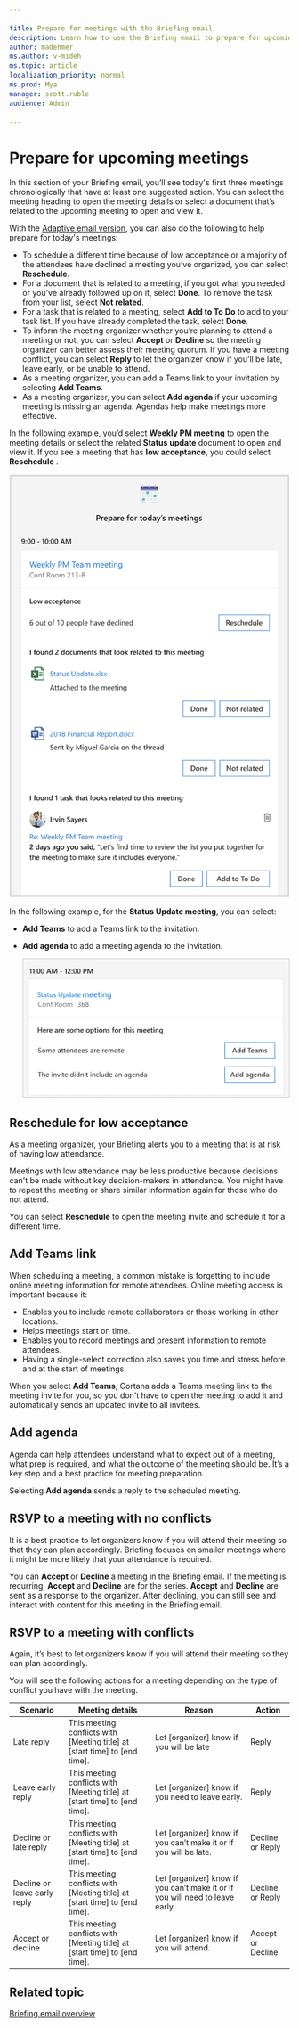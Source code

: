 ```yaml
---

title: Prepare for meetings with the Briefing email
description: Learn how to use the Briefing email to prepare for upcoming meetings
author: madehmer
ms.author: v-mideh
ms.topic: article
localization_priority: normal 
ms.prod: Mya
manager: scott.ruble
audience: Admin

---
```

# Prepare for upcoming meetings

In this section of your Briefing email, you’ll see today's first three meetings chronologically that have at least one suggested action. You can select the meeting heading to open the meeting details or select a document that’s related to the upcoming meeting to open and view it.

With the [Adaptive email version](be-overview.md#adaptive-or-html-version), you can also do the following to help prepare for today's meetings:

* To schedule a different time because of low acceptance or a majority of the attendees have declined a meeting you’ve organized, you can select **Reschedule**.
* For a document that is related to a meeting, if you got what you needed or you've already followed up on it, select **Done**. To remove the task from your list, select **Not related**.
* For a task that is related to a meeting, select **Add to To Do** to add to your task list. If you have already completed the task, select **Done**.
* To inform the meeting organizer whether you’re planning to attend a meeting or not, you can select **Accept** or **Decline** so the meeting organizer can better assess their meeting quorum. If you have a meeting conflict, you can select **Reply** to let the organizer know if you’ll be late, leave early, or be unable to attend.
* As a meeting organizer, you can add a Teams link to your invitation by selecting **Add Teams**.
* As a meeting organizer, you can select **Add agenda** if your upcoming meeting is missing an agenda. Agendas help make meetings more effective.

In the following example, you’d select **Weekly PM meeting** to open the meeting details or select the related **Status update** document to open and view it. If you see a meeting that has **low acceptance**, you could select **Reschedule** .

   ![Briefing email about meetings](./images/meeting-prep.png)

In the following example, for the **Status Update meeting**, you can select:

* **Add Teams** to add a Teams link to the invitation.
* **Add agenda** to add a meeting agenda to the invitation.

   ![Briefing email inline meeting options](./images/meeting-options.png)

## Reschedule for low acceptance

As a meeting organizer, your Briefing alerts you to a meeting that is at risk of having low attendance.

Meetings with low attendance may be less productive because decisions can't be made without key decision-makers in attendance. You might have to repeat the meeting or share similar information again for those who do not attend.

You can select **Reschedule** to open the meeting invite and schedule it for a different time.

## Add Teams link

When scheduling a meeting, a common mistake is forgetting to include online meeting information for remote attendees. Online meeting access is important because it:

* Enables you to include remote collaborators or those working in other locations.
* Helps meetings start on time.
* Enables you to record meetings and present information to remote attendees.
* Having a single-select correction also saves you time and stress before and at the start of meetings.

When you select **Add Teams**, Cortana adds a Teams meeting link to the meeting invite for you, so you don't have to open the meeting to add it and automatically sends an updated invite to all invitees.

## Add agenda

Agenda can help attendees understand what to expect out of a meeting, what prep is required, and what the outcome of the meeting should be. It’s a key step and a best practice for meeting preparation.

Selecting **Add agenda** sends a reply to the scheduled meeting.

## RSVP to a meeting with no conflicts

It is a best practice to let organizers know if you will attend their meeting so that they can plan accordingly. Briefing focuses on smaller meetings where it might be more likely that your attendance is required.

You can **Accept** or **Decline** a meeting in the Briefing email. If the meeting is recurring, **Accept** and **Decline** are for the series. **Accept** and **Decline** are sent as a response to the organizer. After declining, you can still see and interact with content for this meeting in the Briefing email.

## RSVP to a meeting with conflicts

Again, it’s best to let organizers know if you will attend their meeting so they can plan accordingly.

You will see the following actions for a meeting depending on the type of conflict you have with the meeting.

|Scenario |Meeting details |Reason |Action |
|---------|----------------|-------|-------|
|Late reply	|This meeting conflicts with [Meeting title] at [start time] to [end time]. |Let [organizer] know if you will be late |Reply
|Leave early reply |This meeting conflicts with [Meeting title] at [start time] to [end time]. |Let [organizer] know if you need to leave early. |Reply|
|Decline or late reply |This meeting conflicts with [Meeting title] at [start time] to [end time]. |Let [organizer] know if you can’t make it or if you will be late. |Decline or Reply
|Decline or leave early reply	|This meeting conflicts with [Meeting title] at [start time] to [end time]. |Let [organizer] know if you can’t make it or if you will need to leave early. |Decline or Reply |
|Accept or decline |This meeting conflicts with [Meeting title] at [start time] to [end time]. |Let [organizer] know if you will attend. |Accept or Decline |-->

## Related topic

[Briefing email overview](be-overview.md)
